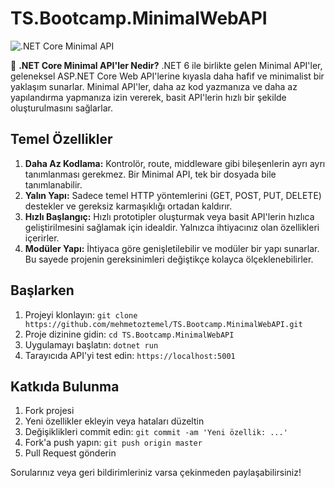 # TS.Bootcamp.MinimalWebAPI

![.NET Core Minimal API](minimal-api-screenshot.png)

🚀 **.NET Core Minimal API'ler Nedir?**
.NET 6 ile birlikte gelen Minimal API'ler, geleneksel ASP.NET Core Web API'lerine kıyasla daha hafif ve minimalist bir yaklaşım sunarlar. Minimal API'ler, daha az kod yazmanıza ve daha az yapılandırma yapmanıza izin vererek, basit API'lerin hızlı bir şekilde oluşturulmasını sağlarlar.

## Temel Özellikler
1. **Daha Az Kodlama:** Kontrolör, route, middleware gibi bileşenlerin ayrı ayrı tanımlanması gerekmez. Bir Minimal API, tek bir dosyada bile tanımlanabilir.
2. **Yalın Yapı:** Sadece temel HTTP yöntemlerini (GET, POST, PUT, DELETE) destekler ve gereksiz karmaşıklığı ortadan kaldırır.
3. **Hızlı Başlangıç:** Hızlı prototipler oluşturmak veya basit API'lerin hızlıca geliştirilmesini sağlamak için idealdir. Yalnızca ihtiyacınız olan özellikleri içerirler.
4. **Modüler Yapı:** İhtiyaca göre genişletilebilir ve modüler bir yapı sunarlar. Bu sayede projenin gereksinimleri değiştikçe kolayca ölçeklenebilirler.

## Başlarken
1. Projeyi klonlayın: `git clone https://github.com/mehmetoztemel/TS.Bootcamp.MinimalWebAPI.git`
2. Proje dizinine gidin: `cd TS.Bootcamp.MinimalWebAPI`
3. Uygulamayı başlatın: `dotnet run`
4. Tarayıcıda API'yi test edin: `https://localhost:5001`

## Katkıda Bulunma
1. Fork projesi
2. Yeni özellikler ekleyin veya hataları düzeltin
3. Değişiklikleri commit edin: `git commit -am 'Yeni özellik: ...'`
4. Fork'a push yapın: `git push origin master`
5. Pull Request gönderin

Sorularınız veya geri bildirimleriniz varsa çekinmeden paylaşabilirsiniz!

